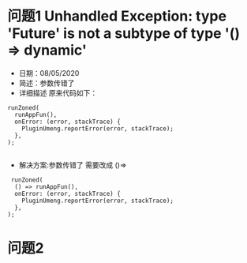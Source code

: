 # 问题1 Unhandled Exception: type 'Future<dynamic>' is not a subtype of type '() => dynamic'
- 日期：08/05/2020
- 简述：参数传错了
- 详细描述 原来代码如下：

```
runZoned(
  runAppFun(),
  onError: (error, stackTrace) {
    PluginUmeng.reportError(error, stackTrace);
  },
);


```
- 解决方案:参数传错了 需要改成 ()=>
```
 runZoned(
  () => runAppFun(),
  onError: (error, stackTrace) {
    PluginUmeng.reportError(error, stackTrace);
  },
);
```

# 问题2


